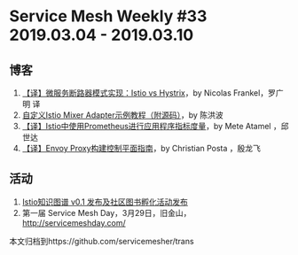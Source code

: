 # Service Mesh Weekly #33 2019.03.04 - 2019.03.10

## 博客

1. [【译】微服务断路器模式实现：Istio vs Hystrix](https://juejin.im/post/5c821798e51d457a7d431295)，by Nicolas Frankel，罗广明 译
2. [自定义Istio Mixer Adapter示例教程（附源码）](https://juejin.im/post/5c7f982ee51d454cde7d5015)，by 陈洪波
3. [【译】Istio中使用Prometheus进行应用程序指标度量](https://juejin.im/post/5c7f3396e51d4521346a5d72)，by Mete Atamel ，邱世达 
4. [【译】Envoy Proxy构建控制平面指南](https://juejin.im/post/5c7c9a78e51d451d47634635)，by Christian Posta ，殷龙飞 


## 活动

1. [Istio知识图谱 v0.1 发布及社区图书孵化活动发布](https://juejin.im/post/5c74b484518825626b76fc16)
2. 第一届 Service Mesh Day，3月29日，旧金山，http://servicemeshday.com/

本文归档到https://github.com/servicemesher/trans

